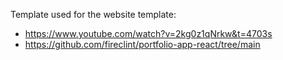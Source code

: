 Template used for the website template:
- https://www.youtube.com/watch?v=2kg0z1qNrkw&t=4703s
- https://github.com/fireclint/portfolio-app-react/tree/main